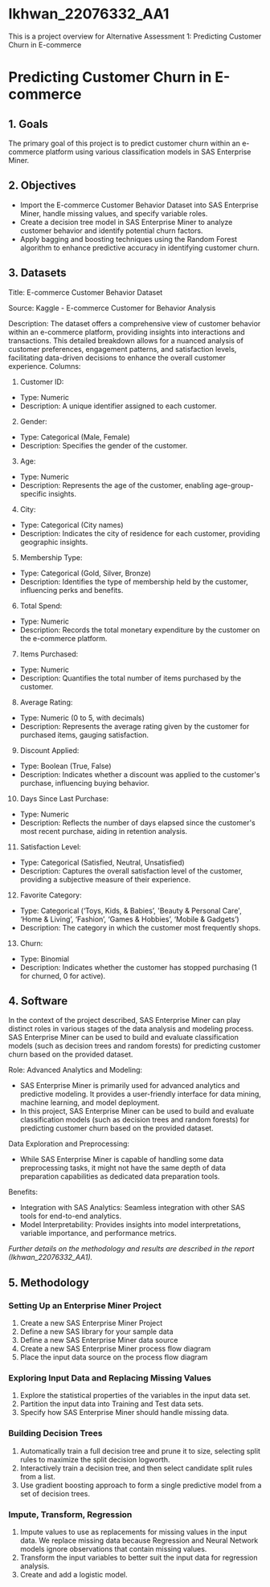 
# Ikhwan_22076332_AA1
This is a project overview for Alternative Assessment 1: Predicting Customer Churn in E-commerce

# Predicting Customer Churn in E-commerce

## 1. Goals
The primary goal of this project is to predict customer churn within an e-commerce platform using various classification models in SAS Enterprise Miner.

## 2. Objectives
- Import the E-commerce Customer Behavior Dataset into SAS Enterprise Miner, handle missing values, and specify variable roles.
- Create a decision tree model in SAS Enterprise Miner to analyze customer behavior and identify potential churn factors.
- Apply bagging and boosting techniques using the Random Forest algorithm to enhance predictive accuracy in identifying customer churn.

## 3. Datasets

Title: E-commerce Customer Behavior Dataset

Source: Kaggle - E-commerce Customer for Behavior Analysis

Description: The dataset offers a comprehensive view of customer behavior within an e-commerce platform, providing insights into interactions and transactions. This detailed breakdown allows for a nuanced analysis of customer preferences, engagement patterns, and satisfaction levels, facilitating data-driven decisions to enhance the overall customer experience.
Columns:

1. Customer ID:
  - Type: Numeric
  - Description: A unique identifier assigned to each customer.
2. Gender:
  - Type: Categorical (Male, Female)
  - Description: Specifies the gender of the customer.
3. Age:
  - Type: Numeric
  - Description: Represents the age of the customer, enabling age-group-specific insights.
4. City:
  - Type: Categorical (City names)
  - Description: Indicates the city of residence for each customer, providing geographic insights.
5. Membership Type:
  - Type: Categorical (Gold, Silver, Bronze)
  - Description: Identifies the type of membership held by the customer, influencing perks and benefits.
6. Total Spend:
  - Type: Numeric
  - Description: Records the total monetary expenditure by the customer on the e-commerce platform.
7. Items Purchased:
  - Type: Numeric
  - Description: Quantifies the total number of items purchased by the customer.
8. Average Rating:
  - Type: Numeric (0 to 5, with decimals)
  - Description: Represents the average rating given by the customer for purchased items, gauging satisfaction.
9. Discount Applied:
  - Type: Boolean (True, False)
  - Description: Indicates whether a discount was applied to the customer's purchase, influencing buying behavior.
10. Days Since Last Purchase:
  - Type: Numeric
  - Description: Reflects the number of days elapsed since the customer's most recent purchase, aiding in retention analysis.
11. Satisfaction Level:
  - Type: Categorical (Satisfied, Neutral, Unsatisfied)
  - Description: Captures the overall satisfaction level of the customer, providing a subjective measure of their experience.
12. Favorite Category:
  - Type: Categorical (‘Toys, Kids, & Babies’, 'Beauty & Personal Care', ‘Home & Living’, ‘Fashion’, ‘Games & Hobbies’, ‘Mobile & Gadgets’)
  - Description: The category in which the customer most frequently shops.
13. Churn:
  - Type: Binomial
  - Description: Indicates whether the customer has stopped purchasing (1 for churned, 0 for active).
    
## 4. Software
In the context of the project described, SAS Enterprise Miner can play distinct roles in various stages of the data analysis and modeling process. SAS Enterprise Miner can be used to build and evaluate classification models (such as decision trees and random forests) for predicting customer churn based on the provided dataset.

Role:
Advanced Analytics and Modeling:
  - SAS Enterprise Miner is primarily used for advanced analytics and predictive modeling. It provides a user-friendly interface for data mining, machine learning, and model deployment.
  - In this project, SAS Enterprise Miner can be used to build and evaluate classification models (such as decision trees and random forests) for predicting customer churn based on the provided dataset.

Data Exploration and Preprocessing:
  - While SAS Enterprise Miner is capable of handling some data preprocessing tasks, it might not have the same depth of data preparation capabilities as dedicated data preparation tools.

Benefits:
  - Integration with SAS Analytics: Seamless integration with other SAS tools for end-to-end analytics.
  - Model Interpretability: Provides insights into model interpretations, variable importance, and performance metrics.

_Further details on the methodology and results are described in the report (Ikhwan_22076332_AA1)._


## 5. Methodology 

### Setting Up an Enterprise Miner Project
1.	Create a new SAS Enterprise Miner Project
2.	Define a new SAS library for your sample data
3.	Define a new SAS Enterprise Miner data source
4.	Create a new SAS Enterprise Miner process flow diagram
5.	Place the input data source on the process flow diagram
### Exploring Input Data and Replacing Missing Values
1.	Explore the statistical properties of the variables in the input data set.
2.	Partition the input data into Training and Test data sets.
3.	Specify how SAS Enterprise Miner should handle missing data.
### Building Decision Trees
1.	Automatically train a full decision tree and prune it to size, selecting split rules to maximize the split decision logworth.
2.	Interactively train a decision tree, and then select candidate split rules from a list.
3.	Use gradient boosting approach to form a single predictive model from a set of decision trees.
### Impute, Transform, Regression
1.	Impute values to use as replacements for missing values in the input data. We replace missing data because Regression and Neural Network models ignore observations that contain missing values.
2.	Transform the input variables to better suit the input data for regression analysis.
3.	Create and add a logistic model.
